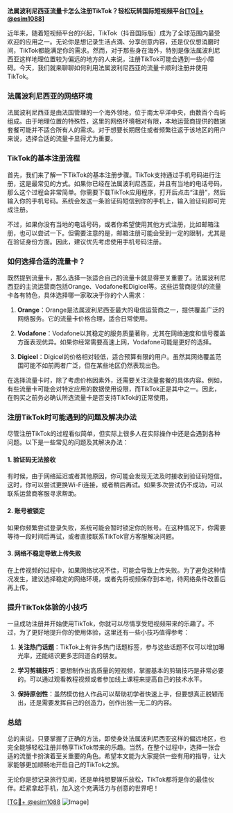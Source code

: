 **法属波利尼西亚流量卡怎么注册TikTok？轻松玩转国际短视频平台[[TG💪+ @esim1088](https://t.me/s/esim1088)]**

近年来，随着短视频平台的兴起，TikTok（抖音国际版）成为了全球范围内最受欢迎的应用之一。无论你是想记录生活点滴、分享创意内容，还是仅仅想消磨时间，TikTok都能满足你的需求。然而，对于那些身在海外，特别是像法属波利尼西亚这样地理位置较为偏远的地方的人来说，注册TikTok可能会遇到一些小障碍。今天，我们就来聊聊如何利用法属波利尼西亚的流量卡顺利注册并使用TikTok。

### 法属波利尼西亚的网络环境

法属波利尼西亚是由法国管理的一个海外领地，位于南太平洋中央，由数百个岛屿组成。由于地理位置的特殊性，这里的网络环境相对有限，本地运营商提供的数据套餐可能并不适合所有人的需求。对于想要长期居住或者频繁往返于该地区的用户来说，选择合适的流量卡显得尤为重要。

### TikTok的基本注册流程

首先，我们来了解一下TikTok的基本注册步骤。TikTok支持通过手机号码进行注册，这是最常见的方式。如果你已经在法属波利尼西亚，并且有当地的电话号码，那么这个过程会非常简单。你需要下载TikTok应用程序，打开后点击“注册”，然后输入你的手机号码。系统会发送一条验证码短信到你的手机上，输入验证码即可完成注册。

不过，如果你没有当地的电话号码，或者你希望使用其他方式注册，比如邮箱注册，也可以尝试一下。但需要注意的是，邮箱注册可能会受到一定的限制，尤其是在验证身份方面。因此，建议优先考虑使用手机号码注册。

### 如何选择合适的流量卡？

既然提到流量卡，那么选择一张适合自己的流量卡就显得至关重要了。法属波利尼西亚的主流运营商包括Orange、Vodafone和Digicel等。这些运营商提供的流量卡各有特色，具体选择哪一家取决于你的个人需求：

1. **Orange**：Orange是法属波利尼西亚最大的电信运营商之一，提供覆盖广泛的网络服务。它的流量卡价格合理，适合日常使用。
   
2. **Vodafone**：Vodafone以其稳定的服务质量著称，尤其在网络速度和信号覆盖方面表现优异。如果你经常需要高速上网，Vodafone可能是更好的选择。

3. **Digicel**：Digicel的价格相对较低，适合预算有限的用户。虽然其网络覆盖范围可能不如前两者广泛，但在某些地区仍然表现出色。

在选择流量卡时，除了考虑价格因素外，还需要关注流量套餐的具体内容。例如，有些流量卡可能会对特定应用的数据使用设限，而TikTok正是其中之一。因此，在购买之前务必确认所选流量卡是否支持TikTok的正常使用。

### 注册TikTok时可能遇到的问题及解决办法

尽管注册TikTok的过程看似简单，但实际上很多人在实际操作中还是会遇到各种问题。以下是一些常见的问题及其解决办法：

#### 1. 验证码无法接收
有时候，由于网络延迟或者其他原因，你可能会发现无法及时接收到验证码短信。这时，你可以尝试更换Wi-Fi连接，或者稍后再试。如果多次尝试仍不成功，可以联系运营商客服寻求帮助。

#### 2. 账号被锁定
如果你频繁尝试登录失败，系统可能会暂时锁定你的账号。在这种情况下，你需要等待一段时间后再试，或者直接联系TikTok官方客服解决问题。

#### 3. 网络不稳定导致上传失败
在上传视频的过程中，如果网络状况不佳，可能会导致上传失败。为了避免这种情况发生，建议选择稳定的网络环境，或者先将视频保存到本地，待网络条件改善后再上传。

### 提升TikTok体验的小技巧

一旦成功注册并开始使用TikTok，你就可以尽情享受短视频带来的乐趣了。不过，为了更好地提升你的使用体验，这里还有一些小技巧值得参考：

1. **关注热门话题**：TikTok上有许多热门话题标签，参与这些话题不仅可以增加曝光率，还能结识更多志同道合的朋友。

2. **学习剪辑技巧**：要想制作出高质量的短视频，掌握基本的剪辑技巧是非常必要的。可以通过观看教程视频或者参加线上课程来提高自己的技术水平。

3. **保持原创性**：虽然模仿他人作品可以帮助初学者快速上手，但要想真正脱颖而出，还是需要发挥自己的创造力，创作出独一无二的内容。

### 总结

总的来说，只要掌握了正确的方法，即使身处法属波利尼西亚这样的偏远地区，也完全能够轻松注册并畅享TikTok带来的乐趣。当然，在整个过程中，选择一张合适的流量卡扮演着至关重要的角色。希望本文能为大家提供一些有用的指导，让大家能够更加顺畅地开启自己的TikTok之旅。

无论你是想记录旅行见闻，还是单纯想要娱乐放松，TikTok都将是你的最佳伙伴。赶紧拿起手机，加入这个充满活力与创意的世界吧！

[[TG💪+ @esim1088](https://t.me/s/esim1088) ![Image](https://i.postimg.cc/4NQfJmqS/Snipaste-2025-05-13-00-14-12.png)]